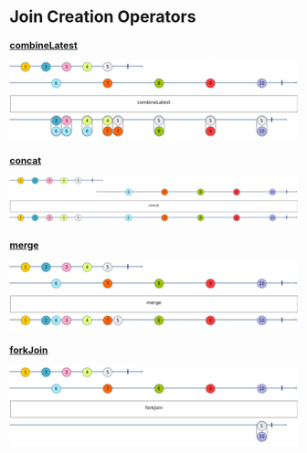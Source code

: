 # Join Creation Operators

### [combineLatest](./01-combineLatest.ts)

![combineLatest](./01-combineLatest.jpg)

### [concat](.02-concat/.ts)

![concat](./02-concat.jpg)

### [merge](./03-merge.ts)

![merge](./03-merge.jpg)

### [forkJoin](./04-forkJoin.ts)

![forkJoin](./04-forkJoin.jpg)
